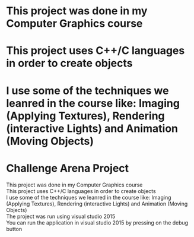 # This project was done in my Computer Graphics course
# This project uses C++/C languages in order to create objects
# I use some of the techniques we leanred in the course like: Imaging (Applying Textures), Rendering (interactive Lights) and Animation (Moving Objects)

# Challenge Arena Project

This project was done in my Computer Graphics course <br>
This project uses C++/C languages in order to create objects <br>
I use some of the techniques we leanred in the course like: Imaging (Applying Textures), Rendering (interactive Lights) and Animation (Moving Objects)<br>
The project was run using visual studio 2015<br>
You can run the application in visual studio 2015 by pressing on the debug button 

